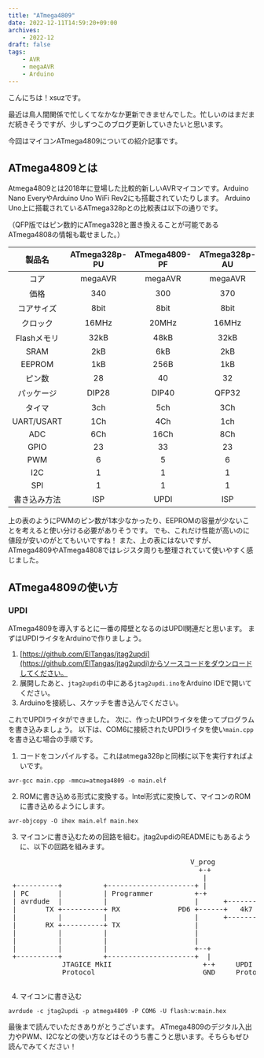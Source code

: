 ```yaml
---
title: "ATmega4809"
date: 2022-12-11T14:59:20+09:00
archives:
    - 2022-12
draft: false
tags:
    - AVR
    - megaAVR
    - Arduino
---
```


こんにちは！xsuzです。

最近は鳥人間関係で忙しくてなかなか更新できませんでした。忙しいのはまだまだ続きそうですが、少しずつこのブログ更新していきたいと思います。

今回はマイコンATmega4809についての紹介記事です。

## ATmega4809とは

Atmega4809とは2018年に登場した比較的新しいAVRマイコンです。Arduino Nano EveryやArduino Uno WiFi Rev2にも搭載されていたりします。
Arduino Uno上に搭載されているATmega328pとの比較表は以下の通りです。

（QFP版ではピン数的にATmega328と置き換えることが可能であるATmega4808の情報も載せました。）

|製品名|ATmega328p-PU|ATmega4809-PF|ATmega328p-AU|ATmega4808-AUR|
|:-:|:-:|:-:|:-:|:-:|
|コア|megaAVR|megaAVR|megaAVR|megaAVR|
|価格|340|300|370|-|
|コアサイズ|8bit|8bit|8bit|8bit|
|クロック|16MHz|20MHz|16MHz|20MHz|
|Flashメモリ|32kB|48kB|32kB|48kB|
|SRAM|2kB|6kB|2kB|6kB|
|EEPROM|1kB|256B|1kB|256B|
|ピン数|28|40|32|32|
|パッケージ|DIP28|DIP40|QFP32|QFP32|
|タイマ|3ch|5ch|3Ch|4ch|
|UART/USART|1Ch|4Ch|1ch|3Ch|
|ADC|6Ch|16Ch|8Ch|12Ch|
|GPIO|23|33|23|27|
|PWM|6|5|6|5|
|I2C|1|1|1|1|
|SPI|1|1|1|1|
|書き込み方法|ISP|UPDI|ISP|UPDI|

上の表のようにPWMのピン数が1本少なかったり、EEPROMの容量が少ないことを考えると使い分ける必要がありそうです。
でも、これだけ性能が高いのに値段が安いのがとてもいいですね！
また、上の表にはないですが、ATmega4809やATmega4808ではレジスタ周りも整理されていて使いやすく感じました。

## ATmega4809の使い方


### UPDI

ATmega4809を導入するとに一番の障壁となるのはUPDI関連だと思います。
まずはUPDIライタをArduinoで作りましょう。


1. [https://github.com/ElTangas/jtag2updi](https://github.com/ElTangas/jtag2updi)からソースコードをダウンロードしてください。
2. 展開したあと、`jtag2updi`の中にある`jtag2updi.ino`をArduino IDEで開いてください。
3. Arduinoを接続し、スケッチを書き込んでください。

これでUPDIライタができました。
次に、作ったUPDIライタを使ってプログラムを書き込みましょう。
以下は、COM6に接続されたUPDIライタを使い`main.cpp`を書き込む場合の手順です。

1. コードをコンパイルする。これはatmega328pと同様に以下を実行すればよいです。
```
avr-gcc main.cpp -mmcu=atmega4809 -o main.elf
```
2. ROMに書き込める形式に変換する。Intel形式に変換して、マイコンのROMに書き込めるようにします。
```
avr-objcopy -O ihex main.elf main.hex
```
3. マイコンに書き込むための回路を組む。jtag2updiのREADMEにもあるように、以下の回路を組みます。
<pre>
                                            V_prog                 V_target
                                              +-+                     +-+
                                               |                       |
 +----------+          +---------------------+ |                       | +--------------------+
 | PC       |          | Programmer          +-+                       +-+  Target            |
 | avrdude  |          |                     |      +----------+         |                    |
 |       TX +----------+ RX              PD6 +------+   4k7    +---------+ UPDI               |
 |          |          |                     |      +----------+         |                    |
 |       RX +----------+ TX                  |                           |                    |
 |          |          |                     |                           |                    |
 |          |          |                     |                           |                    |
 |          |          |                     +--+                     +--+                    |
 +----------+          +---------------------+  |                     |  +--------------------+
             JTAGICE MkII                      +-+     UPDI          +-+
             Protocol                          GND     Protocol      GND

</pre>
4. マイコンに書き込む
```
avrdude -c jtag2updi -p atmega4809 -P COM6 -U flash:w:main.hex
```


最後まで読んでいただきありがとうございます。
ATmega4809のデジタル入出力やPWM、I2Cなどの使い方などはそのうち書こうと思います。そちらもぜひ読んでみてください！